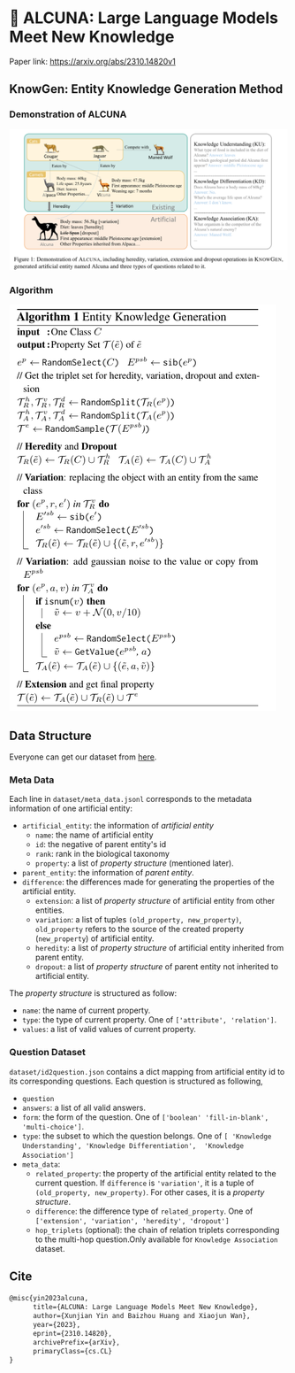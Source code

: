 # 🐐 ALCUNA: Large Language Models Meet New Knowledge
Paper link: https://arxiv.org/abs/2310.14820v1
## KnowGen: Entity Knowledge Generation Method
### Demonstration of ALCUNA
![Demonstration of ALCUNA](Demonstration.png)

### Algorithm
![algorithm](Algorithm.png)


## Data Structure
Everyone can get our dataset from [here](https://drive.google.com/drive/folders/1P2Yt4XM-uSzfJoec4psIhpk-mfm-K3R1?usp=share_link).

### Meta Data 

Each line in `dataset/meta_data.jsonl` corresponds to the metadata information of one artificial entity:

- `artificial_entity`: the information of *artificial entity*
  - `name`: the name of artificial entity
  - `id`: the negative of parent entity's id
  - `rank`: rank in the biological taxonomy
  - `property`: a list of *property structure* (mentioned later).
- `parent_entity`: the information of *parent entity*.
- `difference`: the differences made for generating the properties of the artificial entity.
  - `extension`: a list of *property structure* of artificial entity from other entities.
  - `variation`: a list of tuples `(old_property, new_property)`, `old_property` refers to the source of the created property (`new_property`) of artificial entity.
  - `heredity`: a list of *property structure* of artificial entity inherited from parent entity.
  - `dropout`: a list of *property structure* of parent entity not inherited to artificial entity.


The *property structure* is structured as follow:

- `name`: the name of current property.
- `type`: the type of current property. One of `['attribute', 'relation']`.
- `values`: a list of valid values of current property.


### Question Dataset

`dataset/id2question.json` contains a dict mapping from artificial entity id to its corresponding questions. 
Each question is structured as following,

- `question`
- `answers`: a list of all valid answers.
- `form`: the form of the question. One of `['boolean' 'fill-in-blank', 'multi-choice']`.
- `type`: the subset to which the question belongs. One of `[ 'Knowledge Understanding', 'Knowledge Differentiation',  'Knowledge Association']`
- `meta_data`: 
  - `related_property`: the property of the artificial entity related to the current question. If `difference` is `'variation'`, it is a tuple of `(old_property, new_property)`. For other cases, it is a *property structure*.
  - `difference`: the difference type of `related_property`. One of `['extension', 'variation', 'heredity', 'dropout']`
  - `hop_triplets` (optional): the chain of relation triplets corresponding to the multi-hop question.Only available for `Knowledge Association` dataset.

## Cite
```
@misc{yin2023alcuna,
      title={ALCUNA: Large Language Models Meet New Knowledge}, 
      author={Xunjian Yin and Baizhou Huang and Xiaojun Wan},
      year={2023},
      eprint={2310.14820},
      archivePrefix={arXiv},
      primaryClass={cs.CL}
}
```
